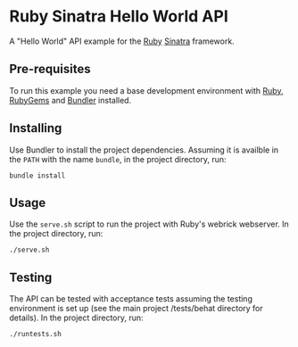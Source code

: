 # Ruby Sinatra Hello World API #

A "Hello World" API example for the
[Ruby](https://www.ruby-lang.org/en/)
[Sinatra](http://www.sinatrarb.com/)
framework.

## Pre-requisites ##

To run this example you need a base development environment with
[Ruby](https://www.ruby-lang.org/en/downloads/),
[RubyGems](https://rubygems.org/pages/download)
and
[Bundler](http://bundler.io/)
installed.

## Installing ##

Use Bundler to install the project dependencies. Assuming it is
availble in the `PATH` with the name `bundle`,
in the project directory, run:

	bundle install
	
## Usage ##

Use the `serve.sh` script to run the project with Ruby's webrick webserver.
In the project directory, run:

	./serve.sh

## Testing ##

The API can be tested with acceptance tests assuming the testing environment
is set up (see the main project /tests/behat directory for details).
In the project directory, run:

	./runtests.sh

